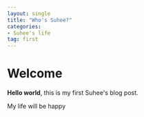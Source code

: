 ```yaml
---
layout: single
title: "Who's Suhee?"
categories:
- Suhee's life
tag: first
---
```


# Welcome

**Hello world**, this is my first Suhee's blog post.

My life will be happy
